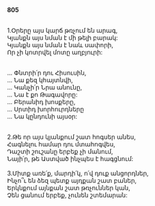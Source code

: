 **805**

\
1.Օրերը այս կարճ թռչում են արագ,\
Կյանքն այս նման է մի թելի բարակ:\
Կյանքն այս նման է նաև սափորի,\
Որ չի կոտրվել մոտը աղբյուրի:

\
 ... Փնտրի՛ր դու Հիսուսին,\
 ... Նա քեզ կհայտնվի,\
 ... Կանչի՛ր Նրա անունը,\
 ... Նա է քո Թագավորը:\
 ... Բերանիդ խոսքերը,\
 ... Սրտիդ խորհուրդները\
 ... Նա կընդունի այսօր:

\
2.Թե որ այս կյանքում շատ հոգսեր անես,\
Հագնելու համար դու մտահոգվես,\
Դաշտի շուշանը երբեք չի մանում,\
Նայի՛ր, թե Աստված ինչպես է հագցնում:\
\
3.Միտք առե՛ք, մարդի՛կ, ո՛վ դուք անցորդներ,\
Ինչո՞ւ են ձեզ պետք այդքան շատ բաներ,\
Երկնքում այնքան շատ թռչուններ կան,\
Չեն ցանում երբեք, չունեն շտեմարան:
